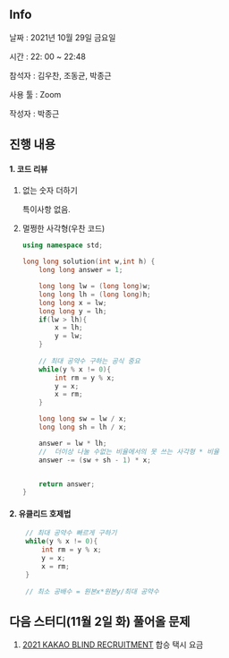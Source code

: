 ## Info

날짜  : 2021년 10월 29일 금요일

시간 : 22: 00 ~  22:48

참석자 : 김우찬, 조동균, 박종근

사용 툴 : Zoom

작성자 : 박종근



## 진행 내용

#### 1.  코드 리뷰

1. 없는 숫자 더하기

   특이사항 없음.

   
   
2. 멀쩡한 사각형(우찬 코드)

   ```c++
   using namespace std;
   
   long long solution(int w,int h) {
       long long answer = 1;
   
       long long lw = (long long)w;
       long long lh = (long long)h;
       long long x = lw;
       long long y = lh;
       if(lw > lh){
           x = lh;
           y = lw;
       }
   	
       // 최대 공약수 구하는 공식 중요
       while(y % x != 0){
           int rm = y % x;
           y = x;
           x = rm;
       }
   
       long long sw = lw / x;
       long long sh = lh / x;
   
       answer = lw * lh;
       //  더이상 나눌 수없는 비율에서의 못 쓰는 사각형 * 비율
       answer -= (sw + sh - 1) * x;
   
   
       return answer;
   }
   ```
   
   

#### 2.  유클리드 호제법

```c++
    // 최대 공약수 빠르게 구하기
    while(y % x != 0){
        int rm = y % x;
        y = x;
        x = rm;
    }
    
    // 최소 공배수 = 원본x*원본y/최대 공약수
```



## 다음 스터디(11월 2일 화) 풀어올 문제

1. [2021 KAKAO BLIND RECRUITMENT](https://programmers.co.kr/learn/challenges) 합승 택시 요금
